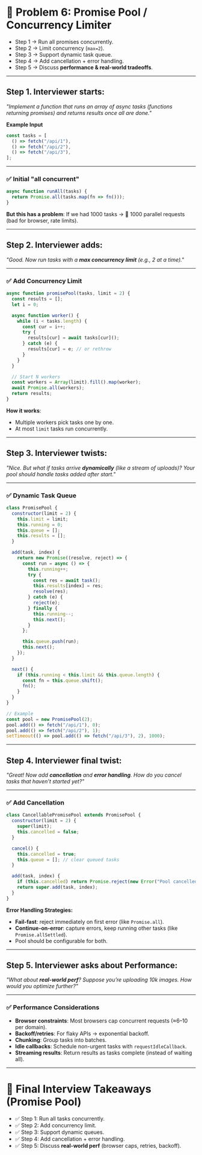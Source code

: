 # 🔎 Problem 6: Promise Pool / Concurrency Limiter
* Step 1 → Run all promises concurrently.
* Step 2 → Limit concurrency (`max=2`).
* Step 3 → Support dynamic task queue.
* Step 4 → Add cancellation + error handling.
* Step 5 → Discuss **performance & real-world tradeoffs**.
---

## Step 1. Interviewer starts:

*"Implement a function that runs an array of async tasks (functions returning promises) and returns results once all are done."*

**Example Input**

```js
const tasks = [
  () => fetch("/api/1"),
  () => fetch("/api/2"),
  () => fetch("/api/3"),
];
```

---

### ✅ Initial "all concurrent"

```js
async function runAll(tasks) {
  return Promise.all(tasks.map(fn => fn()));
}
```

**But this has a problem**: If we had 1000 tasks → 🚨 1000 parallel requests (bad for browser, rate limits).

---

## Step 2. Interviewer adds:

*"Good. Now run tasks with a **max concurrency limit** (e.g., 2 at a time)."*

---

### ✅ Add Concurrency Limit

```js
async function promisePool(tasks, limit = 2) {
  const results = [];
  let i = 0;

  async function worker() {
    while (i < tasks.length) {
      const cur = i++;
      try {
        results[cur] = await tasks[cur]();
      } catch (e) {
        results[cur] = e; // or rethrow
      }
    }
  }

  // Start N workers
  const workers = Array(limit).fill().map(worker);
  await Promise.all(workers);
  return results;
}
```

**How it works**:

* Multiple workers pick tasks one by one.
* At most `limit` tasks run concurrently.

---

## Step 3. Interviewer twists:

*"Nice. But what if tasks arrive **dynamically** (like a stream of uploads)?
Your pool should handle tasks added after start."*

---

### ✅ Dynamic Task Queue

```js
class PromisePool {
  constructor(limit = 2) {
    this.limit = limit;
    this.running = 0;
    this.queue = [];
    this.results = [];
  }

  add(task, index) {
    return new Promise((resolve, reject) => {
      const run = async () => {
        this.running++;
        try {
          const res = await task();
          this.results[index] = res;
          resolve(res);
        } catch (e) {
          reject(e);
        } finally {
          this.running--;
          this.next();
        }
      };

      this.queue.push(run);
      this.next();
    });
  }

  next() {
    if (this.running < this.limit && this.queue.length) {
      const fn = this.queue.shift();
      fn();
    }
  }
}

// Example
const pool = new PromisePool(2);
pool.add(() => fetch("/api/1"), 0);
pool.add(() => fetch("/api/2"), 1);
setTimeout(() => pool.add(() => fetch("/api/3"), 2), 1000);
```

---

## Step 4. Interviewer final twist:

*"Great! Now add **cancellation** and **error handling**.
How do you cancel tasks that haven’t started yet?"*

---

### ✅ Add Cancellation

```js
class CancellablePromisePool extends PromisePool {
  constructor(limit = 2) {
    super(limit);
    this.cancelled = false;
  }

  cancel() {
    this.cancelled = true;
    this.queue = []; // clear queued tasks
  }

  add(task, index) {
    if (this.cancelled) return Promise.reject(new Error("Pool cancelled"));
    return super.add(task, index);
  }
}
```

**Error Handling Strategies:**

* **Fail-fast**: reject immediately on first error (like `Promise.all`).
* **Continue-on-error**: capture errors, keep running other tasks (like `Promise.allSettled`).
* Pool should be configurable for both.

---

## Step 5. Interviewer asks about Performance:

*"What about **real-world perf**? Suppose you’re uploading 10k images.
How would you optimize further?"*

---

### ✅ Performance Considerations

* **Browser constraints**: Most browsers cap concurrent requests (≈6–10 per domain).
* **Backoff/retries**: For flaky APIs → exponential backoff.
* **Chunking**: Group tasks into batches.
* **Idle callbacks**: Schedule non-urgent tasks with `requestIdleCallback`.
* **Streaming results**: Return results as tasks complete (instead of waiting all).

---

# 🎯 Final Interview Takeaways (Promise Pool)

* ✅ Step 1: Run all tasks concurrently.
* ✅ Step 2: Add concurrency limit.
* ✅ Step 3: Support dynamic queues.
* ✅ Step 4: Add cancellation + error handling.
* ✅ Step 5: Discuss **real-world perf** (browser caps, retries, backoff).
